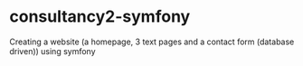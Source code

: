 # consultancy2-symfony
Creating a website (a homepage, 3 text pages and a contact form (database driven)) using symfony 

